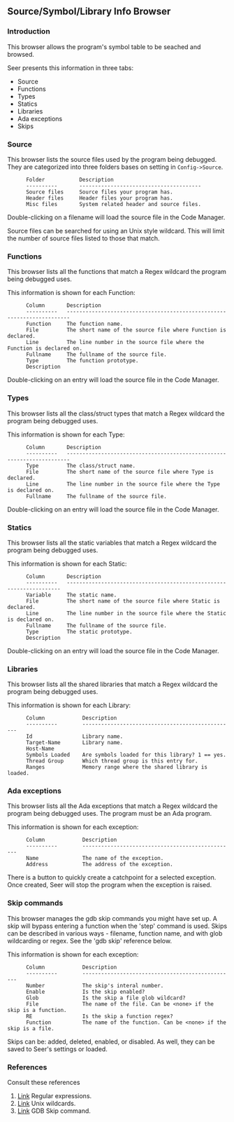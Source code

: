 ## Source/Symbol/Library Info Browser

### Introduction

This browser allows the program's symbol table to be seached and browsed.

Seer presents this information in three tabs:

* Source
* Functions
* Types
* Statics
* Libraries
* Ada exceptions
* Skips

### Source

This browser lists the source files used by the program being debugged. They are categorized into three folders bases on setting in ```Config->Source```.

```
      Folder           Description
      ----------       ---------------------------------------
      Source files     Source files your program has.
      Header files     Header files your program has.
      Misc files       System related header and source files.
```

Double-clicking on a filename will load the source file in the Code Manager.

Source files can be searched for using an Unix style wildcard. This will limit the number of source files listed to those that match.

### Functions

This browser lists all the functions that match a Regex wildcard the program being debugged uses.

This information is shown for each Function:
```
      Column       Description
      ----------   -----------------------------------------------------------------------
      Function     The function name.
      File         The short name of the source file where Function is declared.
      Line         The line number in the source file where the Function is declared on.
      Fullname     The fullname of the source file.
      Type         The function prototype.
      Description
```
Double-clicking on an entry will load the source file in the Code Manager.

### Types

This browser lists all the class/struct types that match a Regex wildcard the program being debugged uses.

This information is shown for each Type:
```
      Column       Description
      ----------   -----------------------------------------------------------------------
      Type         The class/struct name.
      File         The short name of the source file where Type is declared.
      Line         The line number in the source file where the Type is declared on.
      Fullname     The fullname of the source file.
```
Double-clicking on an entry will load the source file in the Code Manager.

### Statics

This browser lists all the static variables that match a Regex wildcard the program being debugged uses.

This information is shown for each Static:
```
      Column       Description
      ----------   --------------------------------------------------------------------
      Variable     The static name.
      File         The short name of the source file where Static is declared.
      Line         The line number in the source file where the Static is declared on.
      Fullname     The fullname of the source file.
      Type         The static prototype.
      Description
```
Double-clicking on an entry will load the source file in the Code Manager.

### Libraries

This browser lists all the shared libraries that match a Regex wildcard the program being debugged uses.

This information is shown for each Library:
```
      Column            Description
      ----------        -------------------------------------------------
      Id                Library name.
      Target-Name       Library name.
      Host-Name
      Symbols Loaded    Are symbols loaded for this library? 1 == yes.
      Thread Group      Which thread group is this entry for.
      Ranges            Memory range where the shared library is loaded.
```
### Ada exceptions

This browser lists all the Ada exceptions that match a Regex wildcard the program being debugged uses.
The program must be an Ada program.

This information is shown for each exception:
```
      Column            Description
      ----------        -------------------------------------------------
      Name              The name of the exception.
      Address           The address of the exception.
```
There is a button to quickly create a catchpoint for a selected exception. Once created, Seer will
stop the program when the exception is raised.

### Skip commands

This browser manages the gdb skip commands you might have set up. A skip will bypass entering a function
when the 'step' command is used. Skips can be described in various ways - filename, function name, and with
glob wildcarding or regex. See the 'gdb skip' reference below.

This information is shown for each exception:
```
      Column            Description
      ----------        -------------------------------------------------
      Number            The skip's interal number.
      Enable            Is the skip enabled?
      Glob              Is the skip a file glob wildcard?
      File              The name of the file. Can be <none> if the skip is a function.
      RE                Is the skip a function regex?
      Function          The name of the function. Can be <none> if the skip is a file.
```
Skips can be: added, deleted, enabled, or disabled. As well, they can be saved to Seer's settings or loaded.

### References

Consult these references

1. [Link](https://en.wikipedia.org/wiki/Regular_expression) Regular expressions.
2. [Link](https://en.wikipedia.org/wiki/Glob_(programming)) Unix wildcards.
3. [Link](https://sourceware.org/gdb/current/onlinedocs/gdb.html/Skipping-Over-Functions-and-Files.html) GDB Skip command.


